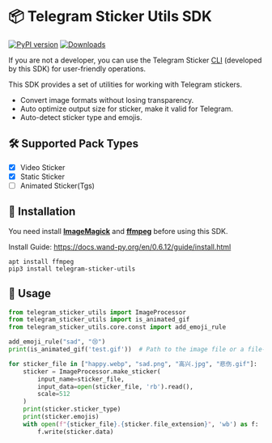 # 📦 Telegram Sticker Utils SDK

[![PyPI version](https://badge.fury.io/py/telegram-sticker-utils.svg)](https://badge.fury.io/py/telegram-sticker-utils)
[![Downloads](https://pepy.tech/badge/telegram-sticker-utils)](https://pepy.tech/project/telegram-sticker-utils)

If you are not a developer, you can use the Telegram Sticker [CLI](https://github.com/sudoskys/tsticker) (developed by
this SDK) for
user-friendly operations.

This SDK provides a set of utilities for working with Telegram stickers.

- Convert image formats without losing transparency.
- Auto optimize output size for sticker, make it valid for Telegram.
- Auto-detect sticker type and emojis.

## 🛠 Supported Pack Types

- [x] Video Sticker
- [x] Static Sticker
- [ ] Animated Sticker(Tgs)

## 🚀 Installation

You need install **[ImageMagick](https://github.com/imagemagick/imagemagick)** and 
**[ffmpeg](https://www.ffmpeg.org/download.html)** before using this SDK.

Install Guide: https://docs.wand-py.org/en/0.6.12/guide/install.html

```shell
apt install ffmpeg
pip3 install telegram-sticker-utils
```

## 📖 Usage

```python
from telegram_sticker_utils import ImageProcessor
from telegram_sticker_utils import is_animated_gif
from telegram_sticker_utils.core.const import add_emoji_rule

add_emoji_rule("sad", "😢")
print(is_animated_gif('test.gif'))  # Path to the image file or a file-like object.

for sticker_file in ["happy.webp", "sad.png", "高兴.jpg", "悲伤.gif"]:
    sticker = ImageProcessor.make_sticker(
        input_name=sticker_file,
        input_data=open(sticker_file, 'rb').read(),
        scale=512
    )
    print(sticker.sticker_type)
    print(sticker.emojis)
    with open(f"{sticker_file}.{sticker.file_extension}", 'wb') as f:
        f.write(sticker.data)
```